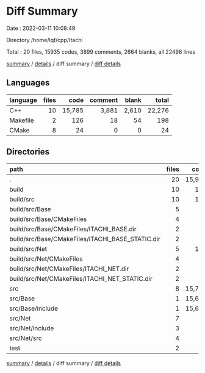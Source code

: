 # Diff Summary

Date : 2022-03-11 10:08:49

Directory /home/lqf/cpp/Itachi

Total : 20 files,  15935 codes, 3899 comments, 2664 blanks, all 22498 lines

[summary](results.md) / [details](details.md) / diff summary / [diff details](diff-details.md)

## Languages
| language | files | code | comment | blank | total |
| :--- | ---: | ---: | ---: | ---: | ---: |
| C++ | 10 | 15,785 | 3,881 | 2,610 | 22,276 |
| Makefile | 2 | 126 | 18 | 54 | 198 |
| CMake | 8 | 24 | 0 | 0 | 24 |

## Directories
| path | files | code | comment | blank | total |
| :--- | ---: | ---: | ---: | ---: | ---: |
| . | 20 | 15,935 | 3,899 | 2,664 | 22,498 |
| build | 10 | 150 | 18 | 54 | 222 |
| build/src | 10 | 150 | 18 | 54 | 222 |
| build/src/Base | 5 | 25 | 3 | 9 | 37 |
| build/src/Base/CMakeFiles | 4 | 4 | 0 | 0 | 4 |
| build/src/Base/CMakeFiles/ITACHI_BASE.dir | 2 | 2 | 0 | 0 | 2 |
| build/src/Base/CMakeFiles/ITACHI_BASE_STATIC.dir | 2 | 2 | 0 | 0 | 2 |
| build/src/Net | 5 | 125 | 15 | 45 | 185 |
| build/src/Net/CMakeFiles | 4 | 20 | 0 | 0 | 20 |
| build/src/Net/CMakeFiles/ITACHI_NET.dir | 2 | 10 | 0 | 0 | 10 |
| build/src/Net/CMakeFiles/ITACHI_NET_STATIC.dir | 2 | 10 | 0 | 0 | 10 |
| src | 8 | 15,711 | 3,850 | 2,605 | 22,166 |
| src/Base | 1 | 15,660 | 3,846 | 2,604 | 22,110 |
| src/Base/include | 1 | 15,660 | 3,846 | 2,604 | 22,110 |
| src/Net | 7 | 51 | 4 | 1 | 56 |
| src/Net/include | 3 | 36 | 4 | 2 | 42 |
| src/Net/src | 4 | 15 | 0 | -1 | 14 |
| test | 2 | 74 | 31 | 5 | 110 |

[summary](results.md) / [details](details.md) / diff summary / [diff details](diff-details.md)